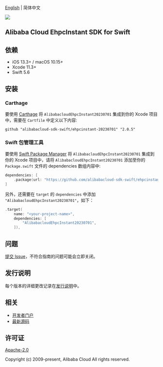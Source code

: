 [English](README.md) | 简体中文

![](https://aliyunsdk-pages.alicdn.com/icons/AlibabaCloud.svg)

## Alibaba Cloud EhpcInstant SDK for Swift

## 依赖

- iOS 13.3+ / macOS 10.15+
- Xcode 11.3+
- Swift 5.6

## 安装

### Carthage

要使用 [Carthage](https://github.com/Carthage/Carthage) 将 `AlibabacloudEhpcInstant20230701` 集成到你的 Xcode 项目中，需要在 `Cartfile` 中定义以下内容:

```ogdl
github "alibabacloud-sdk-swift/ehpcinstant-20230701" "2.0.5"
```

### Swift 包管理工具

要使用 [Swift Package Manager](https://swift.org/package-manager/) 将 `AlibabacloudEhpcInstant20230701` 集成到你的 Xcode 项目中，请将 `AlibabacloudEhpcInstant20230701` 添加至你的 `Package.swift` 文件的 dependencies 数组内容中:

```swift
dependencies: [
    .package(url: "https://github.com/alibabacloud-sdk-swift/ehpcinstant-20230701.git", from: "2.0.5")
]
```

另外，还需要在 `target` 的 `dependencies` 中添加 `"AlibabacloudEhpcInstant20230701"`，如下：

```swift
.target(
    name: "<your-project-name>",
    dependencies: [
        "AlibabacloudEhpcInstant20230701",
    ]),
```

## 问题

[提交 Issue](https://github.com/alibabacloud-sdk-swift/ehpcinstant-20230701/issues/new)，不符合指南的问题可能会立即关闭。

## 发行说明

每个版本的详细更改记录在[发行说明](./ChangeLog.txt)中。

## 相关

* [开发者门户](https://next.api.aliyun.com/home)
* [最新源码](https://github.com/alibabacloud-sdk-swift/ehpcinstant-20230701)

## 许可证

[Apache-2.0](http://www.apache.org/licenses/LICENSE-2.0)

Copyright (c) 2009-present, Alibaba Cloud All rights reserved.
